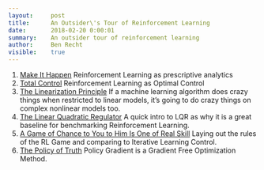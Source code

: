 ```yaml
---
layout:     post
title:      An Outsider\'s Tour of Reinforcement Learning
date:       2018-02-20 0:00:01
summary:    An outsider tour of reinforcement learning
author:     Ben Recht
visible:    true
---
```



1. [Make It Happen](http://www.argmin.net/2018/01/29/taxonomy/) Reinforcement Learning as prescriptive analytics
2. [Total Control](http://www.argmin.net/2018/02/01/control-tour/) Reinforcement Learning as Optimal Control
3. [The Linearization Principle](http://www.argmin.net/2018/02/05/linearization/) If a machine learning algorithm does crazy things when restricted to linear models, it’s going to do crazy things on complex nonlinear models too.
4. [The Linear Quadratic Regulator](http://www.argmin.net/2018/02/08/lqr/) A quick intro to LQR as why it is a great baseline for benchmarking Reinforcement Learning.
5. [A Game of Chance to You to Him Is One of Real Skill](http://www.argmin.net/2018/02/14/rl-game/) Laying out the rules of the RL Game and comparing to Iterative Learning Control.
6. [The Policy of Truth](http://www.argmin.net/2018/02/14/reinforce/) Policy Gradient is a Gradient Free Optimization Method.
